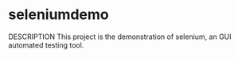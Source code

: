 # seleniumdemo

DESCRIPTION
This project is the demonstration of selenium, an GUI automated testing tool.
